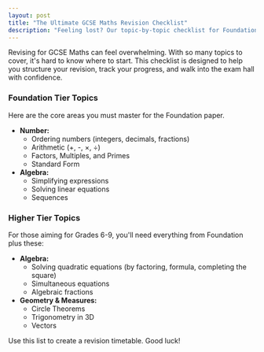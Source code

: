 ```yaml
---
layout: post
title: "The Ultimate GCSE Maths Revision Checklist"
description: "Feeling lost? Our topic-by-topic checklist for Foundation and Higher tiers ensures you cover every base before exam day."
---
```


Revising for GCSE Maths can feel overwhelming. With so many topics to cover, it's hard to know where to start. This checklist is designed to help you structure your revision, track your progress, and walk into the exam hall with confidence.

### Foundation Tier Topics

Here are the core areas you must master for the Foundation paper.

* **Number:**
    * Ordering numbers (integers, decimals, fractions)
    * Arithmetic (+, -, ×, ÷)
    * Factors, Multiples, and Primes
    * Standard Form
* **Algebra:**
    * Simplifying expressions
    * Solving linear equations
    * Sequences

### Higher Tier Topics

For those aiming for Grades 6-9, you'll need everything from Foundation plus these:

* **Algebra:**
    * Solving quadratic equations (by factoring, formula, completing the square)
    * Simultaneous equations
    * Algebraic fractions
* **Geometry & Measures:**
    * Circle Theorems
    * Trigonometry in 3D
    * Vectors

Use this list to create a revision timetable. Good luck!